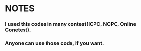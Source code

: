 
# NOTES

### I used this codes in many contest(ICPC, NCPC, Online Conetest). 
### Anyone can use those code, if you want.

    